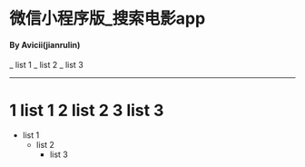 # 微信小程序版_搜索电影app

#### By Avicii(jianrulin)

_ list 1
	_ list 2
		_ list 3
_____________________
1 list 1
	2 list 2
		3 list 3
=====================
* list 1
	* list 2
		* list 3
